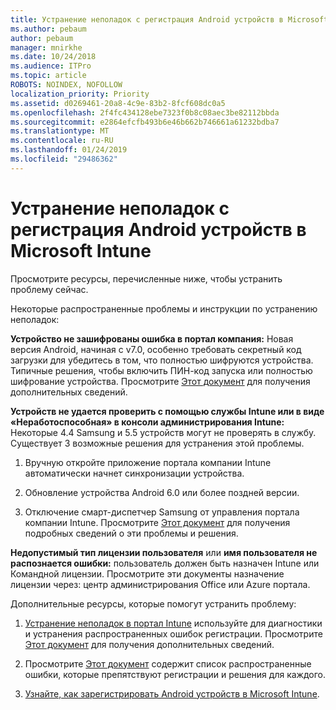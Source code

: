 ```yaml
---
title: Устранение неполадок с регистрация Android устройств в Microsoft Intune
ms.author: pebaum
author: pebaum
manager: mnirkhe
ms.date: 10/24/2018
ms.audience: ITPro
ms.topic: article
ROBOTS: NOINDEX, NOFOLLOW
localization_priority: Priority
ms.assetid: d0269461-20a8-4c9e-83b2-8fcf608dc0a5
ms.openlocfilehash: 2f4fc434128ebe7323f0b8c08aec3be82112bbda
ms.sourcegitcommit: e2864efcfb493b6e46b662b746661a61232bdba7
ms.translationtype: MT
ms.contentlocale: ru-RU
ms.lasthandoff: 01/24/2019
ms.locfileid: "29486362"
---
```

# <a name="troubleshoot-issues-with-enrolling-android-devices-in-microsoft-intune"></a>Устранение неполадок с регистрация Android устройств в Microsoft Intune

Просмотрите ресурсы, перечисленные ниже, чтобы устранить проблему сейчас.
  
Некоторые распространенные проблемы и инструкции по устранению неполадок:
  
 **Устройство не зашифрованы ошибка в портал компания:** Новая версия Android, начиная с v7.0, особенно требовать секретный код загрузки для убедитесь в том, что полностью шифруются устройства. Типичные решения, чтобы включить ПИН-код запуска или полностью шифрование устройства. Просмотрите [Этот документ](https://docs.microsoft.com/en-us/intune-user-help/your-device-appears-encrypted-but-cp-says-otherwise-android) для получения дополнительных сведений. 
  
 **Устройств не удается проверить с помощью службы Intune или в виде «Неработоспособная» в консоли администрирования Intune:** Некоторые 4.4 Samsung и 5.5 устройств могут не проверять в службу. Существует 3 возможные решения для устранения этой проблемы. 
  
1. Вручную откройте приложение портала компании Intune автоматически начнет синхронизации устройства.
    
2. Обновление устройства Android 6.0 или более поздней версии.
    
3. Отключение смарт-диспетчер Samsung от управления портала компании Intune. Просмотрите [Этот документ](https://docs.microsoft.com/en-us/intune-classic/troubleshoot/troubleshoot-device-enrollment-in-intune#devices-fail-to-check-in-with-the-intune-service-and-display-as-unhealthy-in-the-intune-admin-console) для получения подробных сведений о эти проблемы и решения. 
    
 **Недопустимый тип лицензии пользователя** или **имя пользователя не распознается ошибки:** пользователь должен быть назначен Intune или Командной лицензии. Просмотрите эти документы назначение лицензии через: центр администрирования Office или Azure портала. 
  
Дополнительные ресурсы, которые помогут устранить проблему:
  
1. [Устранение неполадок в портал Intune](https://devicemanagement.microsoft.com/#blade/Microsoft_Intune_DeviceSettings/TroubleshootBlade) используйте для диагностики и устранения распространенных ошибок регистрации. Просмотрите [Этот документ](https://docs.microsoft.com/en-us/intune/help-desk-operators) для получения дополнительных сведений. 
    
2. Просмотрите [Этот документ](https://docs.microsoft.com/en-us/intune-classic/Troubleshoot/troubleshoot-device-enrollment-in-intune) содержит список распространенные ошибки, которые препятствуют регистрации и решения для каждого. 
    
3. [Узнайте, как зарегистрировать Android устройств в Microsoft Intune](https://docs.microsoft.com/en-us/intune/android-enroll).
    

